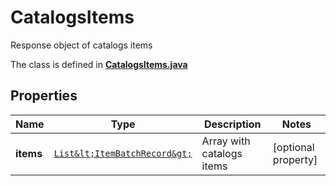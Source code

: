

# CatalogsItems

Response object of catalogs items

The class is defined in **[CatalogsItems.java](../../src/main/java/org/openapitools/model/CatalogsItems.java)**

## Properties

Name | Type | Description | Notes
------------ | ------------- | ------------- | -------------
**items** | [`List&lt;ItemBatchRecord&gt;`](ItemBatchRecord.md) | Array with catalogs items |  [optional property]




